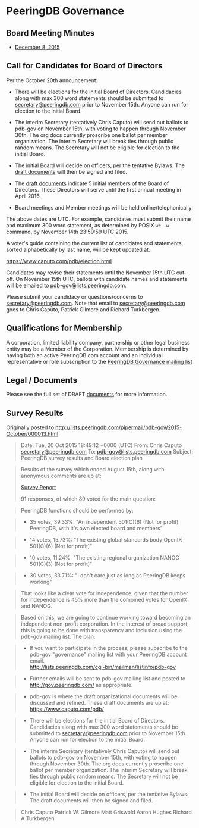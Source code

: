 
# PeeringDB Governance

## Board Meeting Minutes

- [December 8, 2015](gov/minutes/2015-12-08_PeeringDB_Board_Minutes.pdf)

## Call for Candidates for Board of Directors

Per the October 20th announcement:

 - There will be elections for the initial Board of Directors. Candidacies along with max 300 word statements should be submitted to <secretary@peeringdb.com> prior to November 15th. Anyone can run for election to the initial Board.

 - The interim Secretary (tentatively Chris Caputo) will send out ballots to pdb-gov on November 15th, with voting to happen through November 30th. The org docs currently proscribe one ballot per member organization. The interim Secretary will break ties through public random means. The Secretary will not be eligible for election to the initial Board.

 - The initial Board will decide on officers, per the tentative Bylaws. The [draft documents](#legal-documents) will then be signed and filed.

 - The [draft documents](#legal-documents) indicate 5 initial members of the Board of Directors.  These Directors will serve until the first annual meeting in April 2016.

 - Board meetings and Member meetings will be held online/telephonically.

The above dates are UTC. For example, candidates must submit their name and maximum 300 word statement, as determined by POSIX `wc -w` command, by November 14th 23:59:59 UTC 2015.

A voter's guide containing the current list of candidates and statements, sorted alphabetically by last name, will be kept updated at:

   <https://www.caputo.com/pdb/election.html>

Candidates may revise their statements until the November 15th UTC cut-off. On November 15th UTC, ballots with candidate names and statements will be emailed to <pdb-gov@lists.peeringdb.com>.

Please submit your candidacy or questions/concerns to <secretary@peeringdb.com>.  Note that email to secretary@peeringdb.com goes to Chris Caputo, Patrick Gilmore and Richard Turkbergen.

## Qualifications for Membership

A corporation, limited liability company, partnership or other legal business entity may be a Member of the Corporation. Membership is determined by having both an active PeeringDB.com account and an individual representative or role subscription to the [PeeringDB Governance mailing list](http://lists.peeringdb.com/cgi-bin/mailman/listinfo/pdb-gov)

## Legal / Documents

Please see the full set of DRAFT [documents](https://www.caputo.com/pdb/) for more information.


## Survey Results

Originally posted to <http://lists.peeringdb.com/pipermail/pdb-gov/2015-October/000013.html>

> Date: Tue, 20 Oct 2015 18:49:12 +0000 (UTC)
> From: Chris Caputo <secretary@peeringdb.com>
> To: pdb-gov@lists.peeringdb.com
> Subject: PeeringDB survey results and Board election plan

> Results of the survey which ended August 15th, along with anonymous
> comments are up at:
>
> [Survey Report](gov/20150800_PDB_Survey_results.pdf)
>
> 91 responses, of which 89 voted for the main question:

>  PeeringDB functions should be performed by:

>  - 35 votes, 39.33%: "An independent 501(C)(6) (Not for profit) PeeringDB,
>       with it's own elected board and members"

>  - 14 votes, 15.73%: "The existing global standards body OpenIX 501(C)(6)
>       (Not for profit)"

>  - 10 votes, 11.24%: "The existing regional organization NANOG 501(C)(3)
>       (Not for profit)"

>  - 30 votes, 33.71%: "I don't care just as long as PeeringDB keeps
>       working"

> That looks like a clear vote for independence, given that the number for
> independence is 45% more than the combined votes for OpenIX and NANOG.

> Based on this, we are going to continue working toward becoming an 
> independent non-profit corporation. In the interest of broad support, 
> this is going to be done with transparency and inclusion using the pdb-gov 
> mailing list. The plan:

>  - If you want to participate in the process, please subscribe to the 
>    pdb-gov "governance" mailing list with your PeeringDB account email.  
>    <http://lists.peeringdb.com/cgi-bin/mailman/listinfo/pdb-gov>

>  - Further emails will be sent to pdb-gov mailing list and posted to 
>    <http://gov.peeringdb.com/> as appropriate.

>  - pdb-gov is where the draft organizational documents will be discussed
>    and refined.  These draft documents are up at:
>      <https://www.caputo.com/pdb/>

>  - There will be elections for the initial Board of Directors. Candidacies 
>    along with max 300 word statements should be submitted to 
>    secretary@peeringdb.com prior to November 15th. Anyone can run for 
>    election to the initial Board.

>  - The interim Secretary (tentatively Chris Caputo) will send out ballots 
>    to pdb-gov on November 15th, with voting to happen through November 
>    30th.  The org docs currently proscribe one ballot per member 
>    organization.  The interim Secretary will break ties through public 
>    random means.  The Secretary will not be eligible for election to the 
>    initial Board.

>  - The initial Board will decide on officers, per the tentative Bylaws.
>    The draft documents will then be signed and filed.

> Chris Caputo
> Patrick W. Gilmore
> Matt Griswold
> Aaron Hughes
> Richard A Turkbergen


